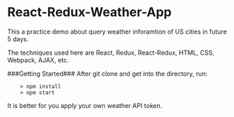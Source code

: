 # React-Redux-Weather-App

This a practice demo about query weather inforamtion of US cities in future 5 days.

The techniques used here are React, Redux, React-Redux, HTML, CSS, Webpack, AJAX, etc.

###Getting Started###
After git clone and get into the directory, run:

```
	> npm install
	> npm start
```

It is better for you apply your own weather API token.
